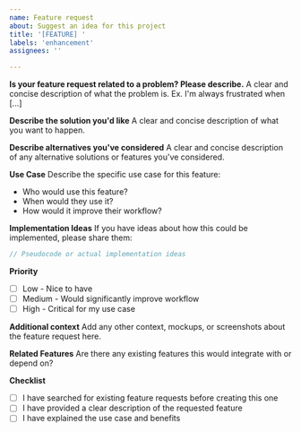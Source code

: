 ```yaml
---
name: Feature request
about: Suggest an idea for this project
title: '[FEATURE] '
labels: 'enhancement'
assignees: ''

---
```


**Is your feature request related to a problem? Please describe.**
A clear and concise description of what the problem is. Ex. I'm always frustrated when [...]

**Describe the solution you'd like**
A clear and concise description of what you want to happen.

**Describe alternatives you've considered**
A clear and concise description of any alternative solutions or features you've considered.

**Use Case**
Describe the specific use case for this feature:
- Who would use this feature?
- When would they use it?
- How would it improve their workflow?

**Implementation Ideas**
If you have ideas about how this could be implemented, please share them:
```swift
// Pseudocode or actual implementation ideas
```

**Priority**
- [ ] Low - Nice to have
- [ ] Medium - Would significantly improve workflow
- [ ] High - Critical for my use case

**Additional context**
Add any other context, mockups, or screenshots about the feature request here.

**Related Features**
Are there any existing features this would integrate with or depend on?

**Checklist**
- [ ] I have searched for existing feature requests before creating this one
- [ ] I have provided a clear description of the requested feature
- [ ] I have explained the use case and benefits
